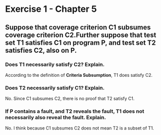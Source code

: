 # Exercise 1 - Chapter 5

## Suppose that coverage criterion C1 subsumes coverage criterion C2.Further suppose that test set T1 satisfies C1 on program P, and test set T2 satisfies C2, also on P.

### Does T1 necessarily satisfy C2? Explain.
According to the definition of **Criteria Subsumption**, T1 does satisfy C2.

### Does T2 necessarily satisfy C1? Explain.
No. Since C1 subsumes C2, there is no proof that T2 satisfy C1.

### If P contains a fault, and T2 reveals the fault, T1 does not necessarily also reveal the fault. Explain.
No. I think because C1 subsumes C2 does not mean T2 is a subset of T1. 